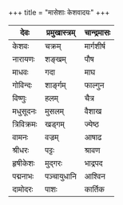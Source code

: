 +++
title = "मासेशाः केशवादयः"
+++

| देवः       | प्रमुखास्त्रम् | चान्द्रमासः |
|-----------|-----------|-------------|
| केशवः      | चक्रम्      | मार्गशीर्ष  |
| नारायणः   | शङ्खम्      | पौष         |
| माधवः     | गदा       | माघ         |
| गोविन्दः   | शार्ङ्गम्    | फाल्गुन     |
| विष्णुः     | हलम्       | चैत्र       |
| मधुसूदनः    | मुसलम्      | वैशाख       |
| त्रिविक्रमः | खड्गम्      | ज्येष्ठ     |
| वामनः     | वज्रम्      | आषाढ        |
| श्रीधरः    | पट्टः      | श्रावण      |
| हृषीकेशः    | मुद्गरः     | भाद्रपद     |
| पद्मनाभः   | पञ्चायुधानि | आश्विन      |
| दामोदरः   | पाशः      | कार्तिक     |

